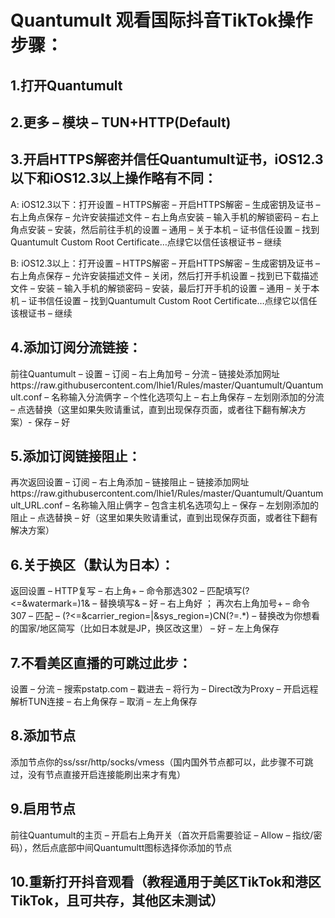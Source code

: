 # Quantumult 观看国际抖音TikTok操作步骤：

1.打开Quantumult
-----------------

2.更多 – 模块 – TUN+HTTP(Default)
-----------------

3.开启HTTPS解密并信任Quantumult证书，iOS12.3以下和iOS12.3以上操作略有不同：
-----------------
A: iOS12.3以下：打开设置 – HTTPS解密 – 开启HTTPS解密 – 生成密钥及证书 – 右上角点保存 – 允许安装描述文件 – 右上角点安装 – 输入手机的解锁密码 – 右上角点安装 – 安装，然后前往手机的设置 – 通用 – 关于本机 – 证书信任设置 – 找到Quantumult Custom Root Certificate…点绿它以信任该根证书 – 继续

B: iOS12.3以上：打开设置 – HTTPS解密 – 开启HTTPS解密 – 生成密钥及证书 – 右上角点保存 – 允许安装描述文件 – 关闭，然后打开手机设置 – 找到已下载描述文件 – 安装 – 输入手机的解锁密码 – 安装，最后打开手机的设置 – 通用 – 关于本机 – 证书信任设置 – 找到Quantumult Custom Root Certificate…点绿它以信任该根证书 – 继续

4.添加订阅分流链接：
-----------------

前往Quantumult – 设置 – 订阅 – 右上角加号 – 分流 – 链接处添加网址https://raw.githubusercontent.com/lhie1/Rules/master/Quantumult/Quantumult.conf – 名称输入分流俩字 – 个性化选项勾上 – 右上角保存 – 左划刚添加的分流 – 点选替换（这里如果失败请重试，直到出现保存页面，或者往下翻有解决方案）- 保存 – 好

5.添加订阅链接阻止：
-----------------

再次返回设置 – 订阅 – 右上角添加 – 链接阻止 – 链接添加网址https://raw.githubusercontent.com/lhie1/Rules/master/Quantumult/Quantumult_URL.conf – 名称输入阻止俩字 – 包含主机名选项勾上 – 保存 – 左划刚添加的阻止 – 点选替换 – 好（这里如果失败请重试，直到出现保存页面，或者往下翻有解决方案）

6.关于换区（默认为日本）：
-----------------
返回设置 – HTTP复写 – 右上角+ – 命令那选302 – 匹配填写(?<=&watermark=)1& –  替换填写& – 好 – 右上角好 ； 再次右上角加号+ – 命令307 – 匹配 – (?<=&carrier_region=|&sys_region=)CN(?=.*) – 替换改为你想看的国家/地区简写（比如日本就是JP，换区改这里） – 好 – 左上角保存

7.不看美区直播的可跳过此步：
-----------------
设置 – 分流 – 搜索pstatp.com – 戳进去 – 将行为 – Direct改为Proxy – 开启远程解析TUN连接 – 右上角保存 – 取消 – 左上角保存

8.添加节点
-----------------
添加节点你的ss/ssr/http/socks/vmess（国内国外节点都可以，此步骤不可跳过，没有节点直接开启连接能刷出来才有鬼）

9.启用节点
-----------------
前往Quantumult的主页 – 开启右上角开关（首次开启需要验证 – Allow – 指纹/密码），然后点底部中间Quantumultt图标选择你添加的节点

10.重新打开抖音观看（教程通用于美区TikTok和港区TikTok，且可共存，其他区未测试）
-----------------
